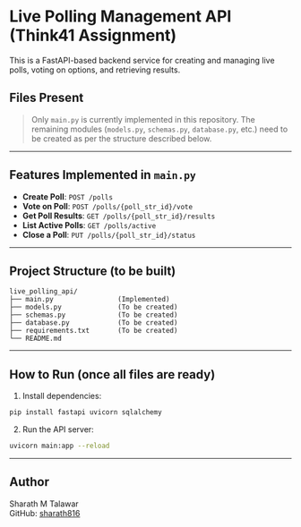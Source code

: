 # Live Polling Management API (Think41 Assignment)

This is a FastAPI-based backend service for creating and managing live polls, voting on options, and retrieving results.

##  Files Present

>  Only `main.py` is currently implemented in this repository. The remaining modules (`models.py`, `schemas.py`, `database.py`, etc.) need to be created as per the structure described below.

---

##  Features Implemented in `main.py`

- **Create Poll**: `POST /polls`
- **Vote on Poll**: `POST /polls/{poll_str_id}/vote`
- **Get Poll Results**: `GET /polls/{poll_str_id}/results`
- **List Active Polls**: `GET /polls/active`
- **Close a Poll**: `PUT /polls/{poll_str_id}/status`

---

##  Project Structure (to be built)

```
live_polling_api/
├── main.py                (Implemented)
├── models.py              (To be created)
├── schemas.py             (To be created)
├── database.py            (To be created)
├── requirements.txt       (To be created)
└── README.md             
```

---

##  How to Run (once all files are ready)

1. Install dependencies:
```bash
pip install fastapi uvicorn sqlalchemy
```

2. Run the API server:
```bash
uvicorn main:app --reload
```

---

##  Author

Sharath M Talawar  
GitHub: [sharath816](https://github.com/sharath816)
